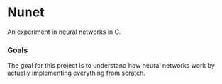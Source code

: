 # Nunet
An experiment in neural networks in C.

### Goals
The goal for this project is to understand how neural networks work 
by actually implementing everything from scratch.
